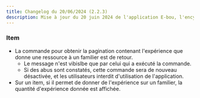 ```yaml
---
title: Changelog du 20/06/2024 (2.2.3)
description: Mise à jour du 20 juin 2024 de l'application E-bou, l'encyclopédie DOFUS la plus complète sur Discord.
---
```

### Item
- La commande pour obtenir la pagination contenant l'expérience que donne une ressource à un familier est de retour.
  - Le message n'est vibislbe que par celui qui a exécuté la commande.
  - Si des abus sont constatés, cette commande sera de nouveau désactivée, et les utilisateurs interdit d'utilisation de l'application.
- Sur un item, si il permet de donner de l'expérience sur un familier, la quantité d'expérience donnée est affichée.